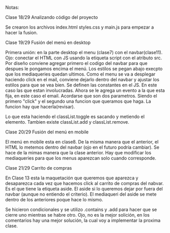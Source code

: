 Notas:

Clase 18/29
Analizando código del proyecto

Se crearon los archivos index.html styles.css y main.js para empezar a hacer la fusion.



Clase 19/29
Fusión del menú en desktop

Primera unión: en la parte desktop el menu (clase7) con el navbar(clase11).
Ojo: conectar el HTML con JS usando la etiqueta script con el atributo src.
Por diseño conviene agregar primero el codigo del navbar para que despues le pongamos encima el menú.
Los estilos se pegan abajo execpto que los mediaqueries quedan ultimos.
Como el menu se va a desplegar haciendo click en el mail, conviene dejarlo dentro del navbar y ajustar los estilos para que se vea bien.
Se definen las constantes en el JS.
En este caso las que estan involucradas.
Ahora se le agrega un evento a la que esta fija, en este caso el email. Acordarse que son dos parametros. Siendo el primero "click" y el segundo una funcion que queramos que haga.
La funcion hay que hacerla(revisar).

Lo que esta haciendo el classList.toggle es sacando y metiendo el elemento. Tambien existe classList.add y classList.remove.



Clase 20/29
Fusión del menú en mobile

El menú en mobile esta en clase8.
De la misma manera que el anterior, el HTML lo metemos dentro del navbar (ojo en el futuro podría cambiar).
Se hace de la mimas manera que la clase anterior.
Hay que modificar los mediaqueries para que los menus aparezcan solo cuando corresponde.



Clase 21/29
Carrito de compras

En Clase 13 esta la maquetación que queremos que aparezca y desaparezca cada vez que hacemos click al carrito de compras del nabvar. Es el que tiene la etiqueta aside.
El aside si lo queremos dejar por fuera del navbar (aunque no entiendo el criterio).
El mediaqueri del aside se mete dentro de los anteriores poque hace lo mismo.

Se hicieron condicionales y se utilizo .contains y .add para hacer que se cierre uno mientras se habre otro. Ojo, no es la mejor solición, en los comentarios hay una mejor solución, la cual voy a implementar la proxima clase.
